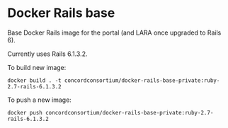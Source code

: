 # Docker Rails base

Base Docker Rails image for the portal (and LARA once upgraded to Rails 6).

Currently uses Rails 6.1.3.2.

To build new image:

`docker build . -t concordconsortium/docker-rails-base-private:ruby-2.7-rails-6.1.3.2`

To push a new image:

`docker push concordconsortium/docker-rails-base-private:ruby-2.7-rails-6.1.3.2`
